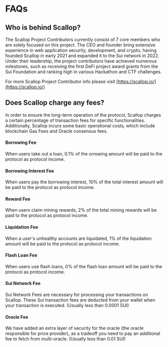 # FAQs

## Who is behind Scallop?

The Scallop Project Contributors currently consist of 7 core members who are solely focused on this project. The CEO and founder bring extensive experience in web application security, development, and crypto, having founded Scallop in early 2021 and expanded it to the Sui network in 2022. Under their leadership, the project contributors have achieved numerous milestones, such as receiving the first DeFi project award grants from the Sui Foundation and ranking high in various Hackathon and CTF challenges.

For more Scallop Project Contributor info please visit​ [https://scallop.io/](https://scallop.io/)

## Does Scallop charge any fees?

In order to ensure the long-term operation of the protocol, Scallop charges a certain percentage of transaction fees for specific functionalities. Additionally, Scallop incurs some basic operational costs, which include blockchain Gas Fees and Oracle consensus fees.

#### Borrowing Fee

When users take out a loan, 0.1% of the orrowing amount will be paid to the protocol as protocol income.

#### Borrowing Interest Fee

When users pay the borrowing interest, 10% of the total interest amount will be paid to the protocol as protocol income.

#### Reward Fee

When users claim mining rewards, 2% of the total mining rewards will be paid to the protocol as protocol income.

#### Liquidation Fee

When a user's unhealthy accounts are liquidated, 1% of the liquidation amount will be paid to the protocol as protocol income.

#### Flash Loan Fee

When users use flash loans, 0% of the flash loan amount will be paid to the protocol as protocol income.

#### Sui Network Fee

Sui Network Fees are necessary for processing your transactions on Scallop. These Sui transaction fees are deducted from your wallet when your transaction is executed. (Usually less than 0.0001 SUI)

#### Oracle Fee

We have added an extra layer of security for the oracle (the oracle responsible for price provider), as a tradeoff you need to pay an additional fee to fetch from multi-oracle. (Usually less than 0.01 SUI)
